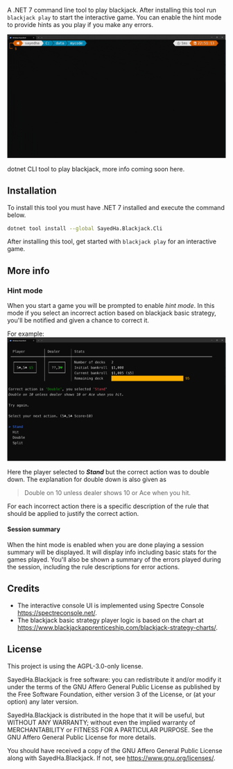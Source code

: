 A .NET 7 command line tool to play blackjack. After installing this tool run `blackjack play` to
start the interactive game. You can enable the hint mode to provide hints as you play if you
make any errors.

![gif showing game play using blackjack play](https://raw.githubusercontent.com/sayedihashimi/blackjack/main/src/SayedHa.Blackjack.Cli/media/2023.blackjack.readme.gif)

dotnet CLI tool to play blackjack, more info coming soon here.

## Installation

To install this tool you must have .NET 7 installed and execute the command below.

```bash
dotnet tool install --global SayedHa.Blackjack.Cli
```

After installing this tool, get started with `blackjack play` for an interactive game.

## More info

### Hint mode

When you start a game you will be prompted to enable _hint mode_. In this mode if you select an
incorrect action based on blackjack basic strategy, you'll be notified and given a chance to correct it.

For example:
![screenshot showing the hint feature](https://raw.githubusercontent.com/sayedihashimi/blackjack/main/src/SayedHa.Blackjack.Cli/media/blackjack-screenshot-hint-01.png)

Here the player selected to ***Stand*** but the correct action was to double down.
The explanation for double down is also given as

> Double on 10 unless dealer shows 10 or Ace when you hit.

For each incorrect action there is a specific description of the rule that should be applied
to justify the correct action.

#### Session summary

When the hint mode is enabled when you are done playing a session summary will be displayed.
It will display info including basic stats for the games played.
You'll also be shown a summary of the errors played during the session, including the rule descriptions
for error actions.


## Credits

 - The interactive console UI is implemented using Spectre Console https://spectreconsole.net/.
 - The blackjack basic strategy player logic is based on the chart at https://www.blackjackapprenticeship.com/blackjack-strategy-charts/.

 ## License

 This project is using the AGPL-3.0-only license.

 SayedHa.Blackjack is free software: you can redistribute it and/or modify
 it under the terms of the GNU Affero General Public License as published by
 the Free Software Foundation, either version 3 of the License, or
 (at your option) any later version.
 
 SayedHa.Blackjack is distributed in the hope that it will be useful,
 but WITHOUT ANY WARRANTY; without even the implied warranty of
 MERCHANTABILITY or FITNESS FOR A PARTICULAR PURPOSE.  See the
 GNU Affero General Public License for more details.
 
 You should have received a copy of the GNU Affero General Public License
 along with SayedHa.Blackjack.  If not, see <https://www.gnu.org/licenses/>.